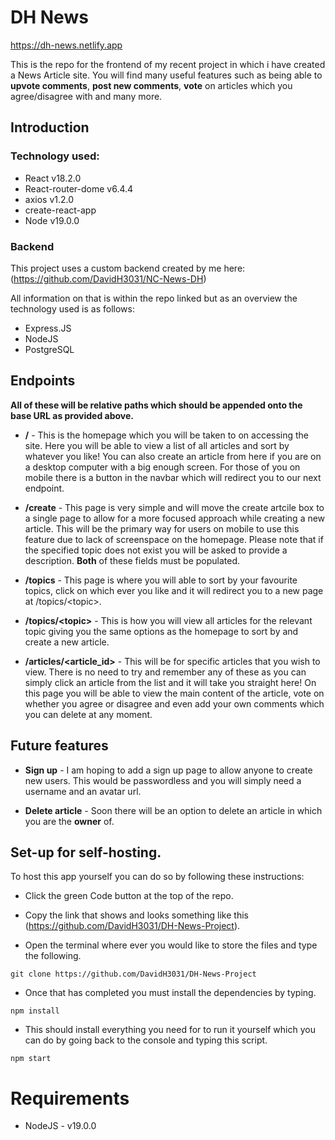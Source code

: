 # DH News

<a>https://dh-news.netlify.app</a>

This is the repo for the frontend of my recent project in which i have created a News Article site. You will find many useful features such as being able to **upvote comments**, **post new comments**, **vote** on articles which you agree/disagree with and many more.

## Introduction

### Technology used:

- React v18.2.0
- React-router-dome v6.4.4
- axios v1.2.0
- create-react-app
- Node v19.0.0

### Backend

This project uses a custom backend created by me here: (https://github.com/DavidH3031/NC-News-DH)

All information on that is within the repo linked but as an overview the technology used is as follows:

- Express.JS
- NodeJS
- PostgreSQL

## Endpoints

**All of these will be relative paths which should be appended onto the base URL as provided above.**

- **/** - This is the homepage which you will be taken to on accessing the site. Here you will be able to view a list of all articles and sort by whatever you like! You can also create an article from here if you are on a desktop computer with a big enough screen. For those of you on mobile there is a button in the navbar which will redirect you to our next endpoint.

- **/create** - This page is very simple and will move the create artcile box to a single page to allow for a more focused approach while creating a new article. This will be the primary way for users on mobile to use this feature due to lack of screenspace on the homepage. Please note that if the specified topic does not exist you will be asked to provide a description. **Both** of these fields must be populated.

- **/topics** - This page is where you will able to sort by your favourite topics, click on which ever you like and it will redirect you to a new page at /topics/\<topic>.

- **/topics/\<topic>** - This is how you will view all articles for the relevant topic giving you the same options as the homepage to sort by and create a new article.

- **/articles/\<article_id>** - This will be for specific articles that you wish to view. There is no need to try and remember any of these as you can simply click an article from the list and it will take you straight here! On this page you will be able to view the main content of the article, vote on whether you agree or disagree and even add your own comments which you can delete at any moment.

## Future features

- **Sign up** - I am hoping to add a sign up page to allow anyone to create new users. This would be passwordless and you will simply need a username and an avatar url.

- **Delete article** - Soon there will be an option to delete an article in which you are the **owner** of.

## Set-up for self-hosting.

To host this app yourself you can do so by following these instructions:

- Click the green Code button at the top of the repo.

- Copy the link that shows and looks something like this (https://github.com/DavidH3031/DH-News-Project).

- Open the terminal where ever you would like to store the files and type the following.

```
git clone https://github.com/DavidH3031/DH-News-Project
```

- Once that has completed you must install the dependencies by typing.

```
npm install
```

- This should install everything you need for to run it yourself which you can do by going back to the console and typing this script.

```
npm start
```

# Requirements

- NodeJS - v19.0.0
